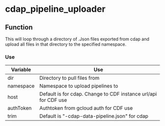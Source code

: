 
# cdap_pipeline_uploader

## Function

This will loop through a directory of .Json files exported from cdap and upload all files in that directory to the specified namespace.

### Use

| Variable      | Use
|-----------    |-------------------------------------------------------------------
| dir           | Directory to pull files from
| namespace     | Namespace to upload pipelines to
| host          | Default is for cdap. Change to CDF instance url/api for CDF use
| authToken     | Authtoken from gcloud auth for CDF use
| trim          | Default is "-cdap-data-pipeline.json" for cdap
